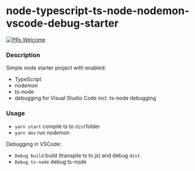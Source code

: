 # node-typescript-ts-node-nodemon-vscode-debug-starter

[![PRs Welcome](https://img.shields.io/badge/PRs-welcome-brightgreen.svg?style=flat-square)](http://makeapullrequest.com)

### Description

Simple node starter project with enabled:

- TypeScript
- nodemon
- ts-node
- debugging for Visual Studio Code incl. ts-node debugging

### Usage

- `yarn start` compile ts to `dist`folder
- `yarn dev` run nodemon

Debugging in VSCode:

- `Debug build` build (transpile ts to js) and debug `dist`
- `Debug ts-node` debug ts-node
